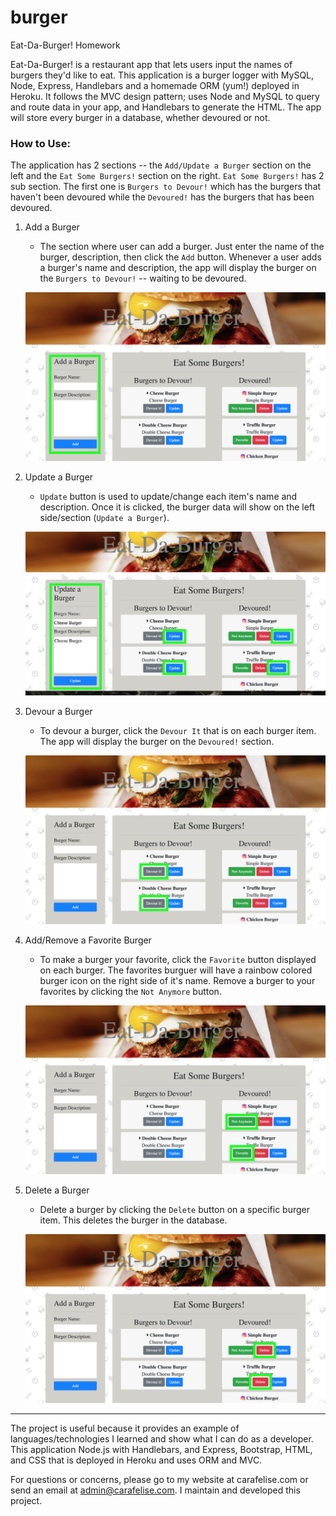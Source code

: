 # burger
Eat-Da-Burger! Homework

Eat-Da-Burger! is a restaurant app that lets users input the names of burgers they'd like to eat. This application is a burger logger with MySQL, Node, Express, Handlebars and a homemade ORM (yum!) deployed in Heroku. It follows the MVC design pattern; uses Node and MySQL to query and route data in your app, and Handlebars to generate the HTML. The app will store every burger in a database, whether devoured or not.

### How to Use:

The application has 2 sections -- the `Add/Update a Burger` section on the left and the `Eat Some Burgers!` section on the right. `Eat Some Burgers!` has 2 sub section. The first one is `Burgers to Devour!` which has the burgers that haven't been devoured while the `Devoured!` has the burgers that has been devoured.

1. Add a Burger
    - The section where user can add a burger. Just enter the name of the burger, description, then click the `Add` button. Whenever a user adds a burger's name and description, the app will display the burger on the `Burgers to Devour!` -- waiting to be devoured.

    ![Sample Page](public/assets/images/burger1.png)

2. Update a Burger
    - `Update` button is used to update/change each item's name and description. Once it is clicked, the burger data will show on the left side/section (`Update a Burger`).

    ![Sample Page](public/assets/images/burger2.png)

3. Devour a Burger
    - To devour a burger, click the `Devour It` that is on each burger item. The app will display the burger on the `Devoured!` section.

    ![Sample Page](public/assets/images/burger3.png)

4. Add/Remove a Favorite Burger
    - To make a burger your favorite, click the `Favorite` button displayed on each burger. The favorites burguer will have a rainbow colored burger icon on the right side of it's name. Remove a burger to your favorites by clicking the `Not Anymore` button.

    ![Sample Page](public/assets/images/burger4.png)

5. Delete a Burger
    - Delete a burger by clicking the `Delete` button on a specific burger item. This deletes the burger in the database.

    ![Sample Page](public/assets/images/burger5.png)

- - -

The project is useful because it provides an example of languages/technologies I learned and show what I can do as a developer. This application Node.js with Handlebars, and Express, Bootstrap, HTML, and CSS that is deployed in Heroku and uses ORM and MVC.

For questions or concerns, please go to my website at carafelise.com or send an email at admin@carafelise.com. I maintain and developed this project.